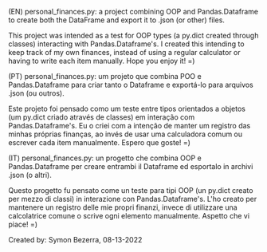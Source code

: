 (EN) personal_finances.py: a project combining OOP and Pandas.Dataframe to create both the DataFrame and export it to .json (or other) files.

This project was intended as a test for OOP types (a py.dict created through classes) interacting with Pandas.Dataframe's.
I created this intending to keep track of my own finances, instead of using a regular calculator or having to write each item manually.
Hope you enjoy it! =)

(PT) personal_finances.py: um projeto que combina POO e Pandas.Dataframe para criar tanto o Dataframe e exportá-lo para arquivos .json (ou outros).

Este projeto foi pensado como um teste entre tipos orientados a objetos (um py.dict criado através de classes) em interação com Pandas.Dataframe's.
Eu o criei com a intenção de manter um registro das minhas próprias finanças, ao invés de usar uma calculadora comum ou escrever cada item manualmente.
Espero que goste! =)

(IT) personal_finances.py: un progetto che combina OOP e Pandas.Dataframe per creare entrambi il Dataframe ed esportalo in archivi .json (o altri).

Questo progetto fu pensato come un teste para tipi OOP (un py.dict creato per mezzo di classi) in interazione con Pandas.Dataframe's.
L'ho creato per mantenere un registro delle mie propri finanzi, invece di utilizzare una calcolatrice comune o scrive ogni elemento manualmente.
Aspetto che vi piace! =)

Created by: Symon Bezerra, 08-13-2022
